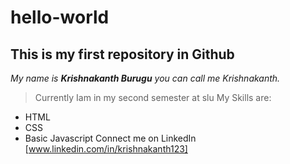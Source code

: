 # hello-world
## This is my first repository in Github
*My name is **Krishnakanth Burugu** you can call me Krishnakanth.*
> Currently Iam in my second semester at slu
My Skills are:
- HTML
- CSS
- Basic Javascript
Connect me on LinkedIn
[www.linkedin.com/in/krishnakanth123]

